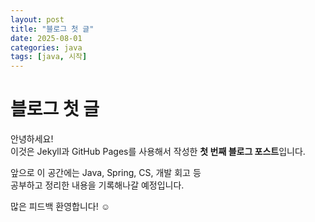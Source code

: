 ```yaml
---
layout: post
title: "블로그 첫 글"
date: 2025-08-01
categories: java
tags: [java, 시작]
---
```


# 블로그 첫 글

안녕하세요!  
이것은 Jekyll과 GitHub Pages를 사용해서 작성한 **첫 번째 블로그 포스트**입니다.

앞으로 이 공간에는 Java, Spring, CS, 개발 회고 등  
공부하고 정리한 내용을 기록해나갈 예정입니다.

많은 피드백 환영합니다! ☺️
